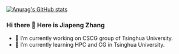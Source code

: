 [![Anurag's GitHub stats](https://github-readme-stats.vercel.app/api?username=zjp-shadow)](https://github.com/anuraghazra/github-readme-stats)

### Hi there 👋 Here is Jiapeng Zhang

- 🔭 I’m currently working on CSCG group of Tsinghua University.
- 🌱 I’m currently learning HPC and CG in Tsinghua University.


<!--
**zjp-shadow/zjp-shadow** is a ✨ _special_ ✨ repository because its `README.md` (this file) appears on your GitHub profile.

Here are some ideas to get you started:

- 🔭 I’m currently working on ...
- 🌱 I’m currently learning ...
- 👯 I’m looking to collaborate on ...
- 🤔 I’m looking for help with ...
- 💬 Ask me about ...
- 📫 How to reach me: ...
- 😄 Pronouns: ...
- ⚡ Fun fact: ...
-->
